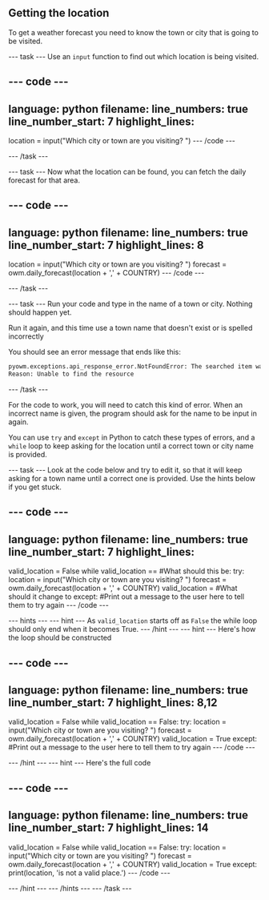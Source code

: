 ## Getting the location

To get a weather forecast you need to know the town or city that is going to be visited.

--- task ---
Use an `input` function to find out which location is being visited.

--- code ---
---
language: python
filename: 
line_numbers: true
line_number_start: 7 
highlight_lines: 
---
location = input("Which city or town are you visiting? ")
--- /code ---

--- /task ---

--- task ---
Now what the location can be found, you can fetch the daily forecast for that area.

--- code ---
---
language: python
filename: 
line_numbers: true
line_number_start: 7 
highlight_lines: 8
---
location = input("Which city or town are you visiting? ")
forecast = owm.daily_forecast(location + ',' + COUNTRY)
--- /code ---

--- /task ---

--- task ---
Run your code and type in the name of a town or city. Nothing should happen yet.

Run it again, and this time use a town name that doesn't exist or is spelled incorrectly

You should see an error message that ends like this:

```python
pyowm.exceptions.api_response_error.NotFoundError: The searched item was not found.
Reason: Unable to find the resource
```
--- /task ---

For the code to work, you will need to catch this kind of error. When an incorrect name is given, the program should ask for the name to be input in again.

You can use `try` and `except` in Python to catch these types of errors, and a `while` loop to keep asking for the location until a correct town or city name is provided.

--- task ---
Look at the code below and try to edit it, so that it will keep asking for a town name until a correct one is provided. Use the hints below if you get stuck.

--- code ---
---
language: python
filename: 
line_numbers: true
line_number_start: 7 
highlight_lines: 
---
valid_location = False
while valid_location == #What should this be:
    try:
        location = input("Which city or town are you visiting? ")
        forecast = owm.daily_forecast(location + ',' + COUNTRY)
        valid_location = #What should it change to
    except:
        #Print out a message to the user here to tell them to try again
--- /code ---

--- hints --- --- hint ---
As `valid_location` starts off as `False` the while loop should only end when it becomes True.
--- /hint --- --- hint ---
Here's how the loop should be constructed

--- code ---
---
language: python
filename: 
line_numbers: true
line_number_start: 7 
highlight_lines: 8,12
---
valid_location = False
while valid_location == False:
    try:
        location = input("Which city or town are you visiting? ")
        forecast = owm.daily_forecast(location + ',' + COUNTRY)
        valid_location = True
    except:
        #Print out a message to the user here to tell them to try again
--- /code ---

--- /hint --- --- hint ---
Here's the full code

--- code ---
---
language: python
filename: 
line_numbers: true
line_number_start: 7 
highlight_lines: 14
---
valid_location = False
while valid_location == False:
    try:
        location = input("Which city or town are you visiting? ")
        forecast = owm.daily_forecast(location + ',' + COUNTRY)
        valid_location = True
    except:
        print(location, 'is not a valid place.')
--- /code ---

--- /hint --- --- /hints ---
--- /task ---
